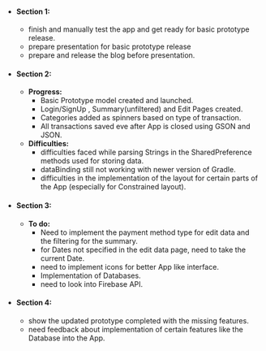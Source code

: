 * #### **Section 1:**
  * finish and manually test the app and get ready for basic prototype release.
  * prepare presentation for basic prototype release
  * prepare and release the blog before presentation.
* #### **Section 2:**
  * **Progress:**
    * Basic Prototype model created and launched.
    * Login/SignUp , Summary(unfiltered) and Edit Pages  created.
    * Categories added as spinners based on type of transaction.
    * All transactions saved eve after App is closed using GSON and JSON.
  * **Difficulties:**
    * difficulties faced while parsing Strings in the SharedPreference methods used for storing data.
    * dataBinding still not working with newer version of Gradle.
    * difficulties in the implementation of the layout for certain parts of the App (especially for Constrained layout).
* #### **Section 3:**
  * **To do:**
    * Need to implement the payment method type for edit data and the filtering for the summary.
    * for Dates not specified in the edit data page, need to take the current Date.
    * need to implement icons for better App like interface.
    * Implementation of Databases.
    * need to look into Firebase API.
* #### **Section 4:**
  * show the updated prototype completed with the missing features.
  * need feedback about implementation of certain features like the Database into the App.

